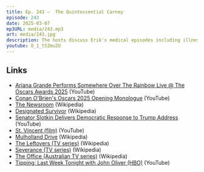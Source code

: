 ```yaml
---
title: Ep. 243 –  The Quintessential Carney
episode: 243
date: 2025-03-07
mp3URL: media/243.mp3
art: media/243.jpg
description: The hosts discuss Erik's medical episodes including illness and an unsettling facial spot that leads him to visit the doctor. They then transition into a nostalgic and humorous recount of Conan O'Brien's unconventional hosting at the Academy Awards, highlighting performances by acclaimed singers. Dennis shares his MRI experience in a small town, where he navigates sub-optimal communication from medical staff. Other entertainment discussions include Erik's take on the film "Mulholland Drive", Dennis' love for the series "The Leftovers", and nostalgia about "Westworld". Political commentary arises with their thoughts on Trump, economic impacts, and voter psychologies. They wrap up discussing tipping culture, airline pricing strategies, and personal takes on streaming ads.
youtube: O_1_tSZmu2U
---
```


## Links

- [Ariana Grande Performs Somewhere Over The Rainbow Live @ The Oscars Awards 2025](https://www.youtube.com/watch?v=zshNZBDQNek) (YouTube)
- [Conan O'Brien's Oscars 2025 Opening Monologue](https://www.youtube.com/watch?v=_mtJGwoYfGU) (YouTube)
- [The Newsroom](<https://en.wikipedia.org/wiki/The_Newsroom_(American_TV_series)>) (Wikipedia)
- [Designated Survivor](<https://en.wikipedia.org/wiki/Designated_Survivor_(TV_series)>) (Wikipedia)
- [Senator Slotkin Delivers Democratic Response to Trump Address](https://www.youtube.com/watch?v=F-IKtsFd2fQ) (YouTube)
- [St. Vincent (film)](<https://en.wikipedia.org/wiki/St._Vincent_(film)>) (YouTube)
- [Mulholland Drive](<https://en.wikipedia.org/wiki/Mulholland_Drive_(film)>) (Wikipedia)
- [The Leftovers (TV series)](<https://en.wikipedia.org/wiki/The_Leftovers_(TV_series)>) (Wikipedia)
- [Severance (TV series)](<https://en.wikipedia.org/wiki/Severance_(TV_series)>) (Wikipedia)
- [The Office (Australian TV series)](<https://en.wikipedia.org/wiki/The_Office_(Australian_TV_series)>) (Wikipedia)
- [Tipping: Last Week Tonight with John Oliver (HBO)](https://www.youtube.com/watch?v=89R9ZxKaIOw) (YouTube)
